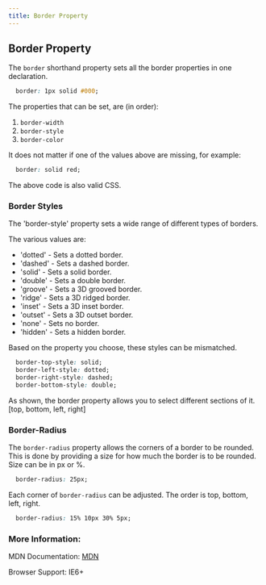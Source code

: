 ```yaml
---
title: Border Property
---
```

## Border Property

The `border` shorthand property sets all the border properties in one declaration. 
```css 
  border: 1px solid #000;
```

The properties that can be set, are (in order): 
1. `border-width`
2. `border-style`
3. `border-color`

It does not matter if one of the values above are missing, for example:

```css 
  border: solid red;
```
The above code is also valid CSS.

### Border Styles

The 'border-style' property sets a wide range of different types of borders.

The various values are:
- 'dotted' - Sets a dotted border.
- 'dashed' - Sets a dashed border.
- 'solid' - Sets a solid border.
- 'double' - Sets a double border.
- 'groove' - Sets a 3D grooved border. 
- 'ridge' - Sets a 3D ridged border. 
- 'inset' - Sets a 3D inset border. 
- 'outset' - Sets a 3D outset border.
- 'none' - Sets no border.
- 'hidden' - Sets a hidden border.

Based on the property you choose, these styles can be mismatched.
```css
  border-top-style: solid;
  border-left-style: dotted;
  border-right-style: dashed;
  border-bottom-style: double;
```
As shown, the border property allows you to select different sections of it. [top, bottom, left, right]

### Border-Radius
The `border-radius` property allows the corners of a border to be rounded. This is done by providing a size for
how much the border is to be rounded. Size can be in px or %.
```css 
  border-radius: 25px;
```
Each corner of `border-radius` can be adjusted. The order is top, bottom, left, right.
```css 
  border-radius: 15% 10px 30% 5px;
```

### More Information:

MDN Documentation: <a href='https://developer.mozilla.org/en-US/docs/Web/CSS/border' target='_blank' rel='nofollow'>MDN</a>

Browser Support: IE6+

